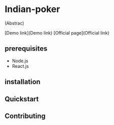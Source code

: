 # Indian-poker


(Abstrac)

[Demo link](Demo link)
[Official page](Official link)

## prerequisites

- Node.js
- React.js

## installation

## Quickstart

## Contributing
